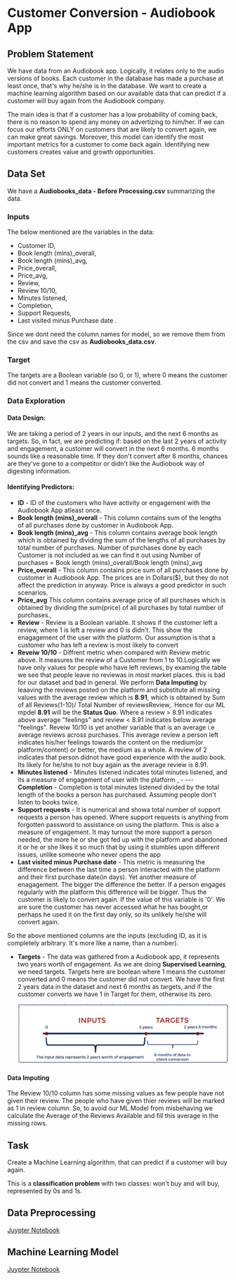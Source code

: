 # Customer Conversion - Audiobook App
 
## Problem Statement

We have data from an Audiobook app. Logically, it relates only to the audio versions of books. Each customer in the database has made a purchase at least once, that's why he/she is in the database. We want to create a machine learning algorithm based on our available data that can predict if a customer will buy again from the Audiobook company.

The main idea is that if a customer has a low probability of coming back, there is no reason to spend any money on advertizing to him/her. If we can focus our efforts ONLY on customers that are likely to convert again, we can make great savings. Moreover, this model can identify the most important metrics for a customer to come back again. Identifying new customers creates value and growth opportunities.


## Data Set
We have a **Audiobooks_data - Before Processing.csv** summarizing the data. 

### Inputs
The below mentioned are the variables in the data:
- Customer ID,
- Book length (mins)_overall, 
- Book length (mins)_avg,
- Price_overall, 
- Price_avg,
- Review, 
- Review 10/10, 
- Minutes listened, 
- Completion, 
- Support Requests, 
- Last visited minus Purchase date .

Since we dont need the column names for model, so we remove them from the csv and save the csv as **Audiobooks_data.csv**.

### Target
The targets are a Boolean variable (so 0, or 1), where 0 means the customer did not convert and 1 means the customer converted.

### Data Exploration

#### Data Design:
We are taking a period of 2 years in our inputs, and the next 6 months as targets. So, in fact, we are predicting if: based on the last 2 years of activity and engagement, a customer will convert in the next 6 months. 6 months sounds like a reasonable time. If they don't convert after 6 months, chances are they've gone to a competitor or didn't like the Audiobook way of digesting information.

#### Identifying Predictors:

- **ID** - ID of the customers who have activity or engagement with the Audiobook App atleast once.
- **Book length (mins)_overall** - This column contains sum of the lengths of all purchases done by customer in Audiobook App.
- **Book length (mins)_avg** - This column contains average book length which is obtained by dividing the sum of the lengths of all purchases by total number of purchases. Number of purchases done by each Customer is not included as we can find it out using
Number of purchases = Book length (mins)_overall/Book length (mins)_avg
- **Price_overall** - This column contains price sum of all purchases done by customer in Audiobook App. The prices are in Dollars($), but they do not affect the prediction in anyway. Price is always a good predictor in such scenarios. 
- **Price_avg** This column contains average price of all purchases which is obtained by dividing the  sum(price) of all purchases by total number of purchases.,
- **Review** - Review is a Boolean variable. It shows if the customer left a review, where 1 is left a review and 0 is didn't. This show the enagagement of the user with the platform. Our assumption is that a customer who has left a review is most likely to convert
- **Reveiw 10/10** - Diffrent metric when compared with Review metric above. It measures the review of a Customer from 1 to 10.Logically we have only values for people who have left reviews, by examing the table we see that people leave no reviewas in most market places. this is bad for our dataset and bad in general. We perform **Data Imputing**  by leaaving the reviews posted on the platform and substitute all missing values with the average review which is **8.91**, which is obtained by Sum of all Reviews(1-10)/ Total Number of reviewsReview,. Hence for our ML mpdel **8.91** will be the **Status Quo**. Where a review > 8.91 indicates above average "feelings" and review < 8.91 indicates below average "feelings". Reveiw 10/10 is yet another variable that is an average i.e average reviews across purchases. This average review a person left indicates his/her feelings towards the content on the medium(or platform/content) or better, the medium as a whole.
A review of 2 indicates that person didnot have good experience with the audio book. Its likely for he/she to not buy again as the average review is 8.91.
- **Minutes listened** - Minutes listened indicates total minutes listened, and its a measure of engagement of user with the platform , - --- **Completion** - Completion is total minutes listened divided by the total length of the books a person has purchased. Assuming people don't listen to books twice. 
- **Support requests** - It is numerical and showa total number of support requests a person has opened. Where support requests is anything from forgotten password to assistance on using the platform. This is also a measure of engagement. It may turnout the more support a person needed, the more he or she got fed up with the platform and abandoned it or he or she likes it so much that by using it stumbles upon different issues, unlike someone who never opens the app
- **Last visited minus Purchase date** - This metric is measuring the difference between the last time a person interacted with the platform and their first purchase date(in days). Yet another measure of enagagement. The bigger the difference the better. If a person engages regularly with the platform this difference will be bigger. Thus the customer is likely to convert again. If the value of this variable is '0'. We are sure the customer has never accessed what he has bought,or perhaps he used it on the first day only, so its unlikely he/she will convert again.

So the above mentioned columns are the inputs (excluding ID, as it is completely arbitrary. It's more like a name, than a number).

- **Targets** - The data was gathered from a Audiobook app, it represents two years worth of engagement. As we are doing **Supervised Learning**, we need targets. Targets here are boolean where 1 means the customer converted and 0 means the customer did not convert. 
We have the first 2 years data in the dataset and next 6 months as targets, and if the customer converts we have 1 in Target for them, otherwise its zero.

  ![Data_as_Image](https://github.com/Jamesvasanth21/Customer_Conversion/blob/main/images/Data_as_Image.JPG)
         

#### Data Imputing

The Review 10/10 column has some missing values as few people have not given their review. The people who have given thier reviews will be marked as 1 in review column. So, to avoid our ML Model from misbehaving we calculate the Average of the Reviews Available and fill this average in the missing rows. 




## Task

Create a Machine Learning algorithm, that can predict if a customer will buy again.

This is a **classification problem** with two classes: won't buy and will buy, represented by 0s and 1s.

## Data Preprocessing

[Juypter Notebook](https://github.com/Jamesvasanth21/Customer_Conversion/blob/main/Customer_Conversion_Prediction_-_Preprocessing_-_Audiobook%20App.ipynb)

## Machine Learning Model

[Juypter Notebook](https://github.com/Jamesvasanth21/Customer_Conversion/blob/main/Customer_Conversion_Prediction_-_Machine%20Learning_-%20_Audiobook%20App.ipynb)